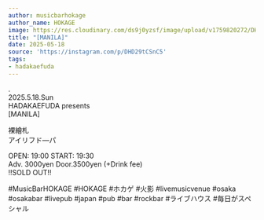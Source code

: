 ```yaml
---
author: musicbarhokage
author_name: HOKAGE
image: https://res.cloudinary.com/ds9j0yzsf/image/upload/v1759820272/DHD29tCSnC5.jpg
title: "[MANILA]"
date: 2025-05-18
source: 'https://instagram.com/p/DHD29tCSnC5'
tags:
- hadakaefuda
---
```

.<br>
2025.5.18.Sun<br>
HADAKAEFUDA presents<br>
[MANILA]

裸繪札<br>
アイリフド―パ

OPEN: 19:00 START: 19:30<br>
Adv. 3000yen Door.3500yen (+Drink fee)<br>
‼️SOLD OUT‼️

#MusicBarHOKAGE #HOKAGE #ホカゲ #火影 #livemusicvenue #osaka #osakabar #livepub #japan #pub #bar #rockbar #ライブハウス #毎日がスペシャル